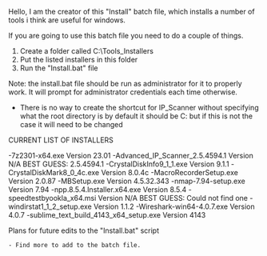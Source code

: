 Hello, I am the creator of this "Install" batch file, which installs a number of tools i think are useful for windows.

If you are going to use this batch file you need to do a couple of things.

1. Create a folder called C:\Tools_Installers
2. Put the listed installers in this folder
3. Run the "Install.bat" file

Note: the install.bat file should be run as administrator for it to properly work. It will prompt for administrator credentials each time otherwise.
- There is no way to create the shortcut for IP_Scanner without specifying what the root directory is by default it should be C: but if this is not the case it will need to be changed

CURRENT LIST OF INSTALLERS

-7z2301-x64.exe Version 23.01
-Advanced_IP_Scanner_2.5.4594.1 Version N/A BEST GUESS: 2.5.4594.1
-CrystalDiskInfo9_1_1.exe Version 9.1.1
-CrystalDiskMark8_0_4c.exe Version 8.0.4c
-MacroRecorderSetup.exe Version 2.0.87
-MBSetup.exe Version 4.5.32.343
-nmap-7.94-setup.exe Version 7.94
-npp.8.5.4.Installer.x64.exe Version 8.5.4
-speedtestbyookla_x64.msi Version N/A BEST GUESS: Could not find one
-windirstat1_1_2_setup.exe Version 1.1.2
-Wireshark-win64-4.0.7.exe Version 4.0.7
-sublime_text_build_4143_x64_setup.exe Version 4143

Plans for future edits to the "Install.bat" script

	- Find more to add to the batch file.
